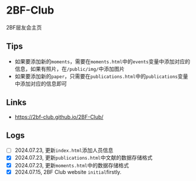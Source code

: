 # 2BF-Club
2BF层友会主页

## Tips
- 如果要添加新的`moments`，需要在`moments.html`中的`events`变量中添加对应的信息，如果有照片，在`/public/img/`中添加图片
- 如果要添加新的`paper`，只需要在`publications.html`中的`publications`变量中添加对应的信息即可

## Links
- https://2bf-club.github.io/2BF-Club/

## Logs
* [ ] 2024.07.23, 更新`index.html`添加人员信息
* [X] 2024.07.23, 更新`publications.html`中文献的数据存储格式
* [X] 2024.07.23, 更新`moments.html`中的数据存储格式
* [X] 2024.07.15, 2BF Club website `initial`firstly.